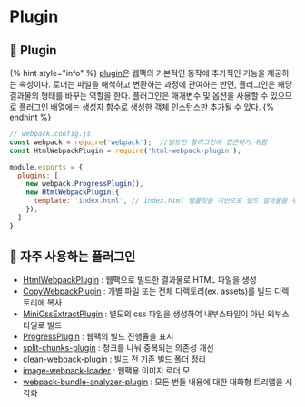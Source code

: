 # Plugin

## &#x20;🐇 Plugin

{% hint style="info" %}
[plugin](https://webpack.kr/concepts/plugins/)은 웹팩의 기본적인 동작에 추가적인 기능을 제공하는 속성이다. 로더는 파일을 해석하고 변환하는 과정에 관여하는 반면, 플러그인은 해당 결과물의 형태를 바꾸는 역할을 한다. 플러그인은 매개변수 및 옵션을 사용할 수 있으므로 플러그인 배열에는 생성자 함수로 생성한 객체 인스턴스만 추가될 수 있다.
{% endhint %}

```javascript
// webpack.config.js
const webpack = require('webpack');  //빌트인 플러그인에 접근하기 위함
const HtmlWebpackPlugin = require('html-webpack-plugin');

module.exports = {
  plugins: [
    new webpack.ProgressPlugin(),
    new HtmlWebpackPlugin({
      template: 'index.html', // index.html 템플릿을 기반으로 빌드 결과물을 추가
    }),
  ]
}
```

## 🐇 자주 사용하는 플러그인

* [HtmlWebpackPlugin](https://webpack.js.org/plugins/html-webpack-plugin/) : 웹팩으로 빌드한 결과물로 HTML 파일을 생성
* [CopyWebpackPlugin](https://webpack.kr/plugins/copy-webpack-plugin/) : 개별 파일 또는 전체 디렉토리(ex. assets)를 빌드 디렉토리에 복사
* [MiniCssExtractPlugin](https://webpack.kr/plugins/mini-css-extract-plugin/) : 별도의 css 파일을 생성하여 내부스타일이 아닌 외부스타일로 빌드
* [ProgressPlugin](https://webpack.js.org/plugins/progress-plugin/#root) : 웹팩의 빌드 진행율을 표시
* [split-chunks-plugin](https://webpack.js.org/plugins/split-chunks-plugin/) : 청크를 나눠 중복되는 의존성 개선
* [clean-webpack-plugin](https://www.npmjs.com/package/clean-webpack-plugin) : 빌드 전 기존 빌드 폴더 정리
* [image-webpack-loader](https://github.com/tcoopman/image-webpack-loader) : 웹팩용 이미지 로더 모
* [webpack-bundle-analyzer-plugin](https://github.com/webpack-contrib/webpack-bundle-analyzer) : 모든 번들 내용에 대한 대화형 트리맵을 시각화
